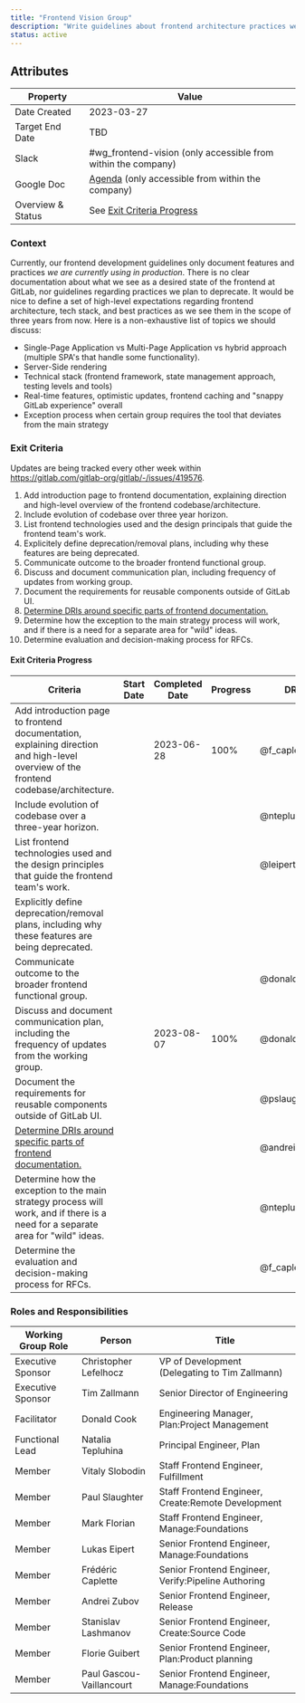 ```yaml
---
title: "Frontend Vision Group"
description: "Write guidelines about frontend architecture practices we want to have on GitLab frontend in three years"
status: active
---
```


## Attributes

| Property          | Value                                                                                                                                                |
| ----------------- | ---------------------------------------------------------------------------------------------------------------------------------------------------- |
| Date Created      | 2023-03-27                                                                                                                                           |
| Target End Date   | TBD                                                                                                                                                  |
| Slack             | #wg_frontend-vision (only accessible from within the company)                                                                                        |
| Google Doc        | [Agenda](https://docs.google.com/document/d/1H0td5YZJROQG_aOkGJuIpXqxi4UEpiuCufvEAc27kMo/edit?usp=sharing) (only accessible from within the company) |
| Overview & Status | See [Exit Criteria Progress](#exit-criteria-progress)                                                                                                |

### Context

Currently, our frontend development guidelines only document features and practices *we are currently using in production*. There is no clear documentation about what we see as a desired state of the frontend at GitLab, nor guidelines regarding practices we plan to deprecate. It would be nice to define a set of high-level expectations regarding frontend architecture, tech stack, and best practices as we see them in the scope of three years from now. Here is a non-exhaustive list of topics we should discuss:

- Single-Page Application vs Multi-Page Application vs hybrid approach (multiple SPA's that handle some functionality).
- Server-Side rendering
- Technical stack (frontend framework, state management approach, testing levels and tools)
- Real-time features, optimistic updates, frontend caching and "snappy GitLab experience" overall
- Exception process when certain group requires the tool that deviates from the main strategy

### Exit Criteria

Updates are being tracked every other week within https://gitlab.com/gitlab-org/gitlab/-/issues/419576.

1. Add introduction page to frontend documentation, explaining direction and high-level overview of the frontend codebase/architecture.
1. Include evolution of codebase over three year horizon.
1. List frontend technologies used and the design principals that guide the frontend team's work.
1. Explicitely define deprecation/removal plans, including why these features are being deprecated.
1. Communicate outcome to the broader frontend functional group.
1. Discuss and document communication plan, including frequency of updates from working group.
1. Document the requirements for reusable components outside of GitLab UI.
1. [Determine DRIs around specific parts of frontend documentation.](https://gitlab.com/gitlab-org/gitlab/-/issues/381536)
1. Determine how the exception to the main strategy process will work, and if there is a need for a separate area for "wild" ideas.
1. Determine evaluation and decision-making process for RFCs.

#### Exit Criteria Progress

| Criteria                                                                                                  | Start Date | Completed Date | Progress | DRI     |
| --------------------------------------------------------------------------------------------------------- | ---------- | -------------- | -------- | ------- |
| Add introduction page to frontend documentation, explaining direction and high-level overview of the frontend codebase/architecture.              |            | 2023-06-28 | 100% | @f_caplette |
| Include evolution of codebase over a three-year horizon.                                                  |            |                |          | @ntepluhina |
| List frontend technologies used and the design principles that guide the frontend team's work.            |            |                |          | @leipert |
| Explicitly define deprecation/removal plans, including why these features are being deprecated.           |            |                |          |         |
| Communicate outcome to the broader frontend functional group.                                             |            |                |          | @donaldcook |
| Discuss and document communication plan, including the frequency of updates from the working group.       |            | 2023-08-07 | 100% | @donaldcook |
| Document the requirements for reusable components outside of GitLab UI.                                                                    |            |                |          | @pslaughter |
| [Determine DRIs around specific parts of frontend documentation.](https://gitlab.com/gitlab-org/gitlab/-/issues/381536) |            |                |          | @andrei.zubov |
| Determine how the exception to the main strategy process will work, and if there is a need for a separate area for "wild" ideas.                |            |                |          | @ntepluhina |
| Determine the evaluation and decision-making process for RFCs.                                            |            |                |          |     @f_caplette     |

### Roles and Responsibilities

| Working Group Role | Person                   | Title                                               |
| ------------------ | ------------------------ | --------------------------------------------------- |
| Executive Sponsor  | Christopher Lefelhocz    | VP of Development (Delegating to Tim Zallmann)      |
| Executive Sponsor  | Tim Zallmann             | Senior Director of Engineering                      |
| Facilitator        | Donald Cook              | Engineering Manager, Plan:Project Management        |
| Functional Lead    | Natalia Tepluhina        | Principal Engineer, Plan                            |
| Member             | Vitaly Slobodin          | Staff Frontend Engineer, Fulfillment                |
| Member             | Paul Slaughter           | Staff Frontend Engineer, Create:Remote Development  |
| Member             | Mark Florian             | Staff Frontend Engineer, Manage:Foundations         |
| Member             | Lukas Eipert             | Senior Frontend Engineer, Manage:Foundations        |
| Member             | Frédéric Caplette        | Senior Frontend Engineer, Verify:Pipeline Authoring |
| Member             | Andrei Zubov             | Senior Frontend Engineer, Release                   |
| Member             | Stanislav Lashmanov      | Senior Frontend Engineer, Create:Source Code        |
| Member             | Florie Guibert           | Senior Frontend Engineer, Plan:Product planning     |
| Member             | Paul Gascou-Vaillancourt | Senior Frontend Engineer, Manage:Foundations        |
